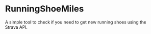 # RunningShoeMiles
A simple tool to check if you need to get new running shoes using the Strava API.
